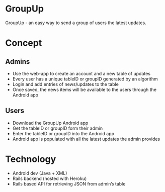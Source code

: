 # GroupUp
GroupUp - an easy way to send a group of users the latest updates.

# Concept
## Admins
- Use the web-app to create an account and a new table of updates
- Every user has a unique tableID or groupID generated by an algorithm
- Login and add entries of news/updates to the table
- Once saved, the news items will be available to the users through the Android app

## Users
- Download the GroupUp Android app
- Get the tableID or groupID form their admin
- Enter the tableID or groupID into the Android app
- Android app is populated with all the latest updates the admin provides

# Technology
- Android dev (Java + XML)
- Rails backend (hosted with Heroku)
- Rails based API for retrieving JSON from admin’s table